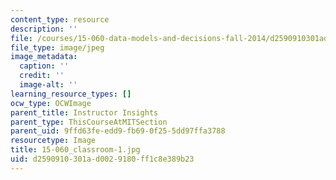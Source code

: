 ```yaml
---
content_type: resource
description: ''
file: /courses/15-060-data-models-and-decisions-fall-2014/d2590910301ad0029180ff1c8e389b23_15-060_classroom-1.jpg
file_type: image/jpeg
image_metadata:
  caption: ''
  credit: ''
  image-alt: ''
learning_resource_types: []
ocw_type: OCWImage
parent_title: Instructor Insights
parent_type: ThisCourseAtMITSection
parent_uid: 9ffd63fe-edd9-fb69-0f25-5dd97ffa3788
resourcetype: Image
title: 15-060_classroom-1.jpg
uid: d2590910-301a-d002-9180-ff1c8e389b23
---
```

